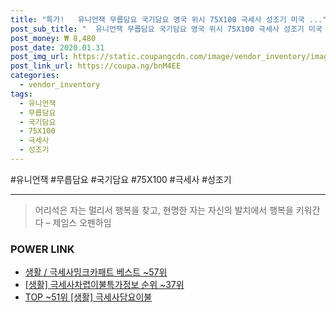 ```yaml
--- 
title: "특가!   유니언잭 무릅담요 국기담요 영국 위시 75X100 극세사 성조기 미국 ..." 
post_sub_title: "  유니언잭 무릅담요 국기담요 영국 위시 75X100 극세사 성조기 미국 무릎 영국국기담요" 
post_money: ₩ 8,480 
post_date: 2020.01.31 
post_img_url: https://static.coupangcdn.com/image/vendor_inventory/images/2016/08/12/14/8/8921591a-7b6e-42e9-b7dd-facc9df7c6af.jpg 
post_link_url: https://coupa.ng/bnM4EE 
categories: 
  - vendor_inventory 
tags: 
  - 유니언잭 
  - 무릅담요 
  - 국기담요 
  - 75X100 
  - 극세사 
  - 성조기 
--- 
```

  #유니언잭 #무릅담요 #국기담요 #75X100 #극세사 #성조기 
<hr> 

> 어리석은 자는 멀리서 행복을 찾고, 현명한 자는 자신의 발치에서 행복을 키워간다  – 제임스 오펜하임 


### POWER LINK

* <a href="https://blog.naver.com/santokki14/221776217237" target="_blank">생활 / 극세사밍크카패트 베스트 ~57위</a>
* <a href="https://blog.naver.com/fasyy4321/221770868867" target="_blank"> [생활] 극세사차렵이불특가정보 순위 ~37위</a>
* <a href="https://blog.naver.com/fasyy4321/221782793512" target="_blank"> TOP ~51위 [생활] 극세사담요이불</a>
